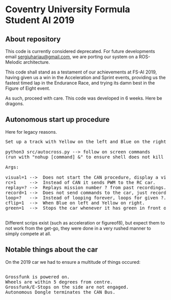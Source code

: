 # Coventry University Formula Student AI 2019

## About repository

This code is currently considered deprecated. For future developments email sergiuharjau@gmail.com, we are porting our system on a ROS-Melodic architecture. 

This code shall stand as a testament of our achievements at FS-AI 2019, having given us a win in the Acceleration and Sprint events, providing us the fastest timed lap in the Endurance Race, and trying its damn best in the Figure of Eight event. 

As such, proceed with care. This code was developed in 6 weeks. Here be dragons.

## Autonomous start up procedure 

Here for legacy reasons. 

<pre>
Set up a track with Yellow on the left and Blue on the right.

python3 src/autocross.py --> follow on screen commands
(run with "nohup [command] &" to ensure shell does not kill the process)

Args:

visual=1 -->  Does not start the CAN procedure, display a visual.
rc=1     -->  Instead of CAN it sends PWM to the RC car.
replay=? -->  Replays mission number ? from past recordings.
record=1 -->  Does not send commands to the car, just records video.
loop=?   -->  Instead of looping forever, loops for given ?.
cflip=1  -->  When Blue on left and Yellow on right.
green=1  -->  Stops the car whenever it has green in front of it.

</pre>

Different scrips exist (such as acceleration or figureof8), but expect them to not work from the get-go, they were done in a very rushed manner to simply compete at all. 

## Notable things about the car

On the 2019 car we had to ensure a multitude of things occured:
<pre>	
Grossfunk is powered on.
Wheels are within 5 degrees from centre.
Grossfunk/E-Stops on the side are not engaged.
Autonomous Dongle terminates the CAN Bus.
</pre>